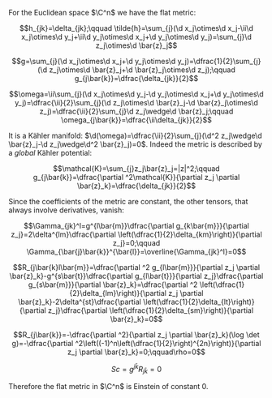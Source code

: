 For the Euclidean space $\C^n$ we have the flat metric:

$$h_{jk}=\delta_{jk};\qquad \tilde{h}=\sum_{j}(\d x_j\otimes\d x_j-\ii\d x_j\otimes\d y_j+\ii\d y_j\otimes\d x_j+\d y_j\otimes\d y_j)=\sum_{j}\d z_j\otimes\d \bar{z}_j$$

$$g=\sum_{j}(\d x_j\otimes\d x_j+\d y_j\otimes\d y_j)=\dfrac{1}{2}\sum_{j}(\d z_j\otimes\d \bar{z}_j+\d \bar{z}_j\otimes\d z_j);\qquad g_{j\bar{k}}=\dfrac{\delta_{jk}}{2}$$

$$\omega=\ii\sum_{j}(\d x_j\otimes\d y_j-\d y_j\otimes\d x_j+\d y_j\otimes\d y_j)=\dfrac{\ii}{2}\sum_{j}(\d z_j\otimes\d \bar{z}_j-\d \bar{z}_j\otimes\d z_j)=\dfrac{\ii}{2}\sum_{j}\d z_j\wedge\d \bar{z}_j;\qquad \omega_{j\bar{k}}=\dfrac{\ii\delta_{jk}}{2}$$

It is a Kähler manifold: $\d(\omega)=\dfrac{\ii}{2}\sum_{j}(\d^2 z_j\wedge\d \bar{z}_j-\d z_j\wedge\d^2 \bar{z}_j)=0$. Indeed the metric is described by a _global_ Kähler potential:

$$\mathcal{K}=\sum_{j}z_j\bar{z}_j=|z|^2;\qquad g_{j\bar{k}}=\dfrac{\partial ^2\mathcal{K}}{\partial z_j \partial \bar{z}_k}=\dfrac{\delta_{jk}}{2}$$

Since the coefficients of the metric are constant, the other tensors, that always involve derivatives, vanish:

$$\Gamma_{jk}^l=g^{l\bar{m}}\dfrac{\partial g_{k\bar{m}}}{\partial z_j}=2\delta^{lm}\dfrac{\partial \left(\dfrac{1}{2}\delta_{km}\right)}{\partial z_j}=0;\qquad \Gamma_{\bar{j}\bar{k}}^{\bar{l}}=\overline{\Gamma_{jk}^l}=0$$

$$R_{j\bar{k}l\bar{m}}=\dfrac{\partial ^2 g_{l\bar{m}}}{\partial z_j \partial \bar{z}_k}-g^{s\bar{t}}\dfrac{\partial g_{l\bar{t}}}{\partial z_j}\dfrac{\partial g_{s\bar{m}}}{\partial \bar{z}_k}=\dfrac{\partial ^2 \left(\dfrac{1}{2}\delta_{lm}\right)}{\partial z_j \partial \bar{z}_k}-2\delta^{st}\dfrac{\partial \left(\dfrac{1}{2}\delta_{lt}\right)}{\partial z_j}\dfrac{\partial \left(\dfrac{1}{2}\delta_{sm}\right)}{\partial \bar{z}_k}=0$$

$$R_{j\bar{k}}=-\dfrac{\partial ^2}{\partial z_j \partial \bar{z}_k}(\log \det g)=-\dfrac{\partial ^2\left((-1)^n\left(\dfrac{1}{2}\right)^{2n}\right)}{\partial z_j \partial \bar{z}_k}=0;\qquad\rho=0$$

$$Sc=g^{j\bar{k}}R_{j\bar{k}}=0$$

Therefore the flat metric in $\C^n$ is Einstein of constant 0.